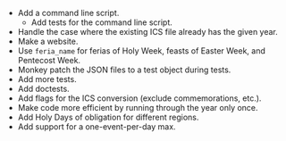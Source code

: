 * Add a command line script.
    - Add tests for the command line script.
* Handle the case where the existing ICS file already has the given year.
* Make a website.
* Use `feria_name` for ferias of Holy Week, feasts of Easter Week, and Pentecost Week.
* Monkey patch the JSON files to a test object during tests.
* Add more tests.
* Add doctests.
* Add flags for the ICS conversion (exclude commemorations, etc.).
* Make code more efficient by running through the year only once.
* Add Holy Days of obligation for different regions.
* Add support for a one-event-per-day max.
